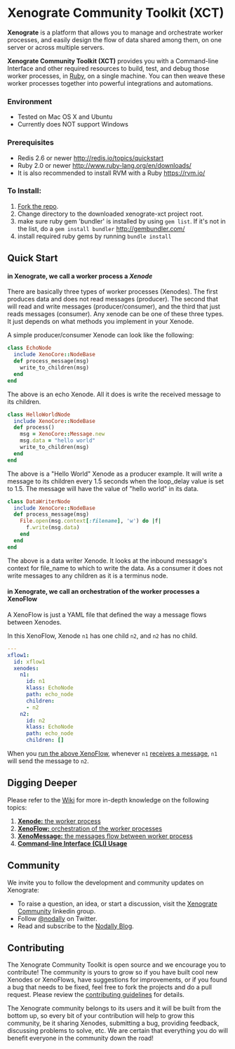 Xenograte Community Toolkit (XCT)
===

**Xenograte** is a platform that allows you to manage and orchestrate worker processes, and easily design the 
flow of data shared among them, on one server or across multiple servers.

**Xenograte Community Toolkit (XCT)** provides you with a Command-line Interface and other required 
resources to build, test, and debug those worker processes, in [Ruby](http://www.ruby-lang.org/en/), on a 
single machine. You can then weave these worker processes together into powerful integrations and automations.

### Environment
* Tested on Mac OS X and Ubuntu
* Currently does NOT support Windows

### Prerequisites

* Redis 2.6 or newer http://redis.io/topics/quickstart
* Ruby 2.0 or newer http://www.ruby-lang.org/en/downloads/
* It is also recommended to install RVM with a Ruby https://rvm.io/

### To Install:

1. [Fork the repo](https://help.github.com/articles/fork-a-repo).
2. Change directory to the downloaded xenograte-xct project root.
3. make sure ruby gem 'bundler' is installed by using `gem list`. If it's not in the list, do a `gem install bundler` http://gembundler.com/
4. install required ruby gems by running `bundle install`

## Quick Start

#### in Xenograte, we call a worker process a *Xenode*
There are basically three types of worker processes (Xenodes). The first produces data and does not read messages (producer). The second that will read and write messages (producer/consumer), and the third that just reads messages (consumer).
Any xenode can be one of these three types. It just depends on what methods you implement in your Xenode.

A simple producer/consumer Xenode can look like the following:
```ruby
class EchoNode
  include XenoCore::NodeBase
  def process_message(msg)
    write_to_children(msg)
  end
end
```
The above is an echo Xenode. All it does is write the received message to its children.

```ruby
class HelloWorldNode
  include XenoCore::NodeBase
  def process()
    msg = XenoCore::Message.new
    msg.data = "hello world"
    write_to_children(msg)
  end
end
```
The above is a "Hello World" Xenode as a producer example. It will write a message to its children every 1.5 seconds when the loop_delay value is set to 1.5. The message will have the value of "hello world" in its data.

```ruby
class DataWriterNode
  include XenoCore::NodeBase
  def process_message(msg)
    File.open(msg.context[:filename], 'w') do |f|
      f.write(msg.data)
    end
  end
end
```
The above is a data writer Xenode. It looks at the inbound message's context for file_name to which to write the data. As a consumer it does not write messages to any children as it is a terminus node.

#### in Xenograte, we call an orchestration of the worker processes a XenoFlow

A XenoFlow is just a YAML file that defined the way a message flows between Xenodes.

In this XenoFlow, Xenode `n1` has one child `n2`, and `n2` has no child. 

```yaml
---
xflow1:
  id: xflow1
  xenodes:
    n1:
      id: n1
      klass: EchoNode
      path: echo_node
      children:
      - n2
    n2:
      id: n2
      klass: EchoNode
      path: echo_node
      children: []
```
When you [run the above XenoFlow](../../wiki/Command-Line-Interface-Usage#binxeno-run-xenoflow-run-a-xenoflow), whenever `n1` [receives a message](../../wiki/Command-Line-Interface-Usage#binxeno-write-message-write-a-message-to-a-xenode), `n1` will send the message to `n2`. 

## Digging Deeper

Please refer to the [Wiki](../../wiki) for more in-depth knowledge on the following topics:

1. [**Xenode:** the worker process](../../wiki/Xenode)
2. [**XenoFlow:** orchestration of the worker processes](../../wiki/Xenoflow)
3. [**XenoMessage:** the messages flow between worker process](../../wiki/XenoMessage)
4. [**Command-line Interface (CLI) Usage**](../../wiki/Command-Line-Interface-Usage)


## Community

We invite you to follow the development and community updates on Xenograte:

- To raise a question, an idea, or start a discussion, visit the [Xenograte Community][23] linkedin group.
- Follow [@nodally][21] on Twitter.
- Read and subscribe to the [Nodally Blog][22].

[21]: http://twitter.com/nodally
[22]: http://blog.nodally.com
[23]: http://www.linkedin.com/groups/Xenograte-Community-5068501

## Contributing

The Xenograte Community Toolkit is open source and we encourage you to contribute! The community is yours 
to grow so if you have built cool new Xenodes or XenoFlows, have suggestions for improvements, or if you 
found a bug that needs to be fixed, feel free to fork the projects and do a pull request. Please review the 
[contributing guidelines](CONTRIBUTING.md) for details.

The Xenograte community belongs to its users and it will be built from the bottom up, so every bit of your 
contribution will help to grow this community, be it sharing Xenodes, submitting a bug, providing feedback, 
discussing problems to solve, etc. We are certain that everything you do will benefit everyone in the 
community down the road!
